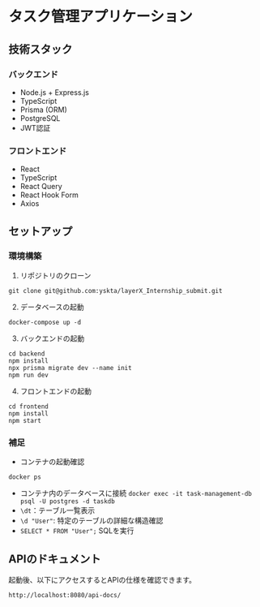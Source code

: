 # タスク管理アプリケーション

## 技術スタック
### バックエンド
- Node.js + Express.js
- TypeScript
- Prisma (ORM)
- PostgreSQL
- JWT認証
### フロントエンド
- React
- TypeScript
- React Query
- React Hook Form
- Axios

## セットアップ

### 環境構築
1. リポジトリのクローン
```
git clone git@github.com:yskta/layerX_Internship_submit.git
```
2. データベースの起動
```
docker-compose up -d
```
3. バックエンドの起動
```
cd backend
npm install
npx prisma migrate dev --name init
npm run dev
```
4. フロントエンドの起動
```
cd frontend
npm install
npm start
```

### 補足
- コンテナの起動確認
```
docker ps
```
- コンテナ内のデータベースに接続
`docker exec -it task-management-db psql -U postgres -d taskdb`
- `\dt`：テーブル一覧表示
- `\d "User"`: 特定のテーブルの詳細な構造確認
- `SELECT * FROM "User";` SQLを実行

## APIのドキュメント
起動後、以下にアクセスするとAPIの仕様を確認できます。
```
http://localhost:8080/api-docs/
```